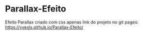 # Parallax-Efeito
 Efeito Parallax criado com css apenas
 link do projeto no git pages: https://yvesls.github.io/Parallax-Efeito/
